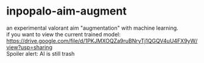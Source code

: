 # inpopalo-aim-augment
an experimental valorant aim "augmentation" with machine learning.   
if you want to view the current trained model:
https://drive.google.com/file/d/1PKJMXOQZa9ruBNryTj1QGQV4uU4FX9yW/view?usp=sharing   
Spoiler alert: AI is still trash
